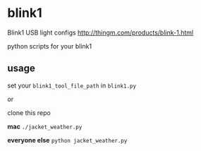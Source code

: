 blink1
======

Blink1 USB light configs http://thingm.com/products/blink-1.html

python scripts for your blink1

## usage
set your `blink1_tool_file_path` in `blink1.py`

or 

clone this repo 

**mac** `./jacket_weather.py`

**everyone else** `python jacket_weather.py`


